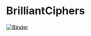 # BrilliantCiphers

[![Binder](https://mybinder.org/badge_logo.svg)](https://mybinder.org/v2/gh/TuanaCelik/BrilliantCiphers/master)
